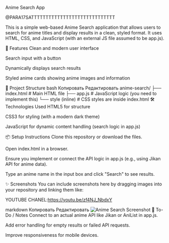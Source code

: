 Anime Search App

@PARA17SATTTTTTTTTTTTTTTTTTTTTTTTTTTTT

This is a simple web-based Anime Search application that allows users to search for anime titles and display results in a clean, styled format. It uses HTML, CSS, and JavaScript (with an external JS file assumed to be app.js).

🚀 Features
Clean and modern user interface

Search input with a button

Dynamically displays search results

Styled anime cards showing anime images and information

📁 Project Structure
bash
Копировать
Редактировать
anime-search/
├── index.html        # Main HTML file
├── app.js            # JavaScript logic (you need to implement this)
└── style (inline)    # CSS styles are inside index.html
🛠 Technologies Used
HTML5 for structure

CSS3 for styling (with a modern dark theme)

JavaScript for dynamic content handling (search logic in app.js)

📦 Setup Instructions
Clone this repository or download the files.

Open index.html in a browser.

Ensure you implement or connect the API logic in app.js (e.g., using Jikan API for anime data).

Type an anime name in the input box and click "Search" to see results.

✨ Screenshots
You can include screenshots here by dragging images into your repository and linking them like:

YOUTUBE CHANEL:https://youtu.be/zf4NJ_NbdxY

markdown
Копировать
Редактировать
![Anime Search Screenshot](./screenshot.png)
🧠 To-Do / Notes
Connect to an actual anime API like Jikan or AniList in app.js.

Add error handling for empty results or failed API requests.

Improve responsiveness for mobile devices.